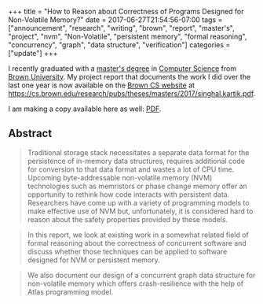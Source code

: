 +++
title = "How to Reason about Correctness of Programs Designed for Non-Volatile Memory?"
date = 2017-06-27T21:54:56-07:00
tags = ["announcement", "research", "writing", "brown", "report", "master's", "project", "nvm", "Non-Volatile", "persistent memory", "formal reasoning", "concurrency", "graph", "data structure", "verification"]
categories = ["update"]
+++

I recently graduated with a [master's degree](https://cs.brown.edu/degrees/masters/) in [Computer Science](https://cs.brown.edu) from [Brown University](https://www.brown.edu). My project report that documents the work I did over the last one year is now available on the [Brown CS website](https://cs.brown.edu/research/pubs/theses/masters/) at https://cs.brown.edu/research/pubs/theses/masters/2017/singhal.kartik.pdf.

I am making a copy available here as well: [PDF](/kartik-scm-report.pdf).

## Abstract

> Traditional storage stack necessitates a separate data format for the persistence of in-memory data structures, requires additional code for conversion to that data format and wastes a lot of CPU time. Upcoming byte-addressable non-volatile memory (NVM) technologies such as memristors or phase change memory offer an opportunity to rethink how code interacts with persistent data. Researchers have come up with a variety of programming models to make effective use of NVM but, unfortunately, it is considered hard to reason about the safety properties provided by these models.

> In this report, we look at existing work in a somewhat related field of formal reasoning about the correctness of concurrent software and discuss whether those techniques can be applied to software designed for NVM or persistent memory.

> We also document our design of a concurrent graph data structure for non-volatile memory which offers crash-resilience with the help of Atlas programming model.
